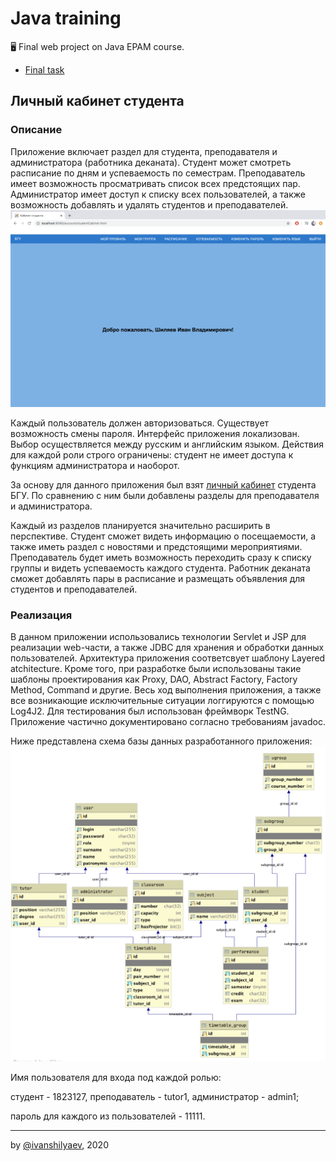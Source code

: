 
# Java training

🖥 Final web project on Java EPAM course.

-  [Final task](https://github.com/ivanshilyaev/javaTraining/tree/master/finalTask)

## Личный кабинет студента

### Описание

Приложение включает раздел для студента, преподавателя и администратора (работника деканата). Студент может смотреть расписание по дням и успеваемость по семестрам. Преподаватель имеет возможность просматривать список всех предстоящих пар. Администратор имеет доступ к списку всех пользователей, а также возможность добавлять и удалять студентов и преподавателей.
![](images/app.png)

Каждый пользователь должен авторизоваться. Существует возможность смены пароля. Интерфейс приложения локализован. Выбор осуществляется между русским и английским языком. Действия для каждой роли строго ограничены: студент не имеет доступа к функциям администратора и наоборот.

За основу для данного приложения был взят [личный кабинет](https://student.bsu.by/) студента БГУ. По сравнению с ним были добавлены разделы для преподавателя и администратора.

Каждый из разделов планируется значительно расширить в перспективе. Студент сможет видеть информацию о посещаемости, а также иметь раздел с новостями и предстоящими мероприятиями. Преподаватель будет иметь возможность переходить сразу к списку группы и видеть успеваемость каждого студента. Работник деканата сможет добавлять пары в расписание и размещать объявления для студентов и преподавателей.

### Реализация

В данном приложении использовались технологии Servlet и JSP для реализации web-части, а также JDBC для хранения и обработки данных пользователей. Архитектура приложения соответсвует шаблону Layered atchitecture. Кроме того, при разработке были использованы такие шаблоны проектирования как Proxy, DAO, Abstract Factory, Factory Method, Command и другие. Весь ход выполнения приложения, а также все возникающие исключительные ситуации логгируются с помощью Log4J2. Для тестирования был использован фреймворк TestNG. Приложение частично документировано согласно требованиям javadoc.

Ниже представлена схема базы данных разработанного приложения:
![](images/db.png)

Имя пользователя для входа под каждой ролью:

студент - 1823127,
преподаватель - tutor1,
администратор - admin1;

пароль для каждого из пользователей - 11111.

---

by [@ivanshilyaev](https://github.com/ivanshilyaev), 2020
